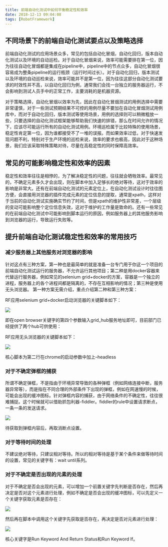 ```yaml
---
title: 前端自动化测试中如何平衡稳定性和效率
date: 2018-12-13 09:04:08
tags: [RobotFramework]
---
```


## 不同场景下的前端自动化测试要点以及策略选择

前端自动化测试的应用场景众多，常见的包括自动化冒烟，自动化回归，版本自动化测试以及环境的自动巡检。对于自动化冒烟来说，效率可能需要排在第一位，因为往往自动化冒烟都是集成在pipeline中，pipeline中的节点众多，自动化冒烟很容易成为整条pipeline的运行瓶颈（运行时间过长）。对于自动化回归，版本测试以及环境的自动巡检来说，效率可能并不是第一位，因为往往这部分自动化测试要求的时效性并不高，以自动化回归为例，通常我们会找一台独立的服务器运行，不会影响到测试人员手中的正常工作，主要消耗的是机器资源。

对于策略选择，自动化冒烟以效率为先，因此在自动化冒烟测试的用例选择中需要非常谨慎，对于一些测试预期结果不可控的用例尽量不要加在自动化冒烟测试用例库中，而对于自动化回归，版本测试等使用场景，用例的选择则可以稍微粗放一些，只要选择的自动化测试框架能够帮助我们快速的排错，那么在时间允许的情况下，应该尽可能运行所有的自动化测试用例。环境巡检属于比较特殊的使用场景，稳定性肯定第一位，因为谁都接受不了一堆的误报。而如果效率过低，对于快速发现问题不利，特别对于生产环境的巡检来说，效率的要求也极高，因此对于这种场景，我们应该采取特殊策略对待，尽量在高稳定性的同时保障高效率。

## 常见的可能影响稳定性和效率的因素

稳定性和效率往往是相悖的，为了解决稳定性的问题，往往就会牺牲效率。最常见的，不确定元素多久才会出现，则在脚本中加入足够长的绝对等待，这对于效率的影响是非常大。还有在前端自动化测试的元素定位上，在自动化测试设计时往往图方便，会直接用浏览器的插件完成元素的定位信息的提取，通常是xpath，这样对于当前的自动化测试实施确实节约了时间，但是xpath的维护性非常差，一个层级的变动可能影响整个定位信息失效，这对于维护的工作量是致命的。还有一些常见的在前端自动化测试中可能影响到脚本运行的原因，例如服务器上的其他服务影响到浏览器的运行，导致运行失败等。

## 提升前端自动化测试稳定性和效率的常用技巧

### 减少服务器上其他服务对浏览器的影响

针对这点有三种方案，第一种也是最简单的就是准备一台专门用于你这一个项目的前端自动化测试运行的服务器，不允许运行其他项目；第二种是用docker容器来代替运行服务器，例如常见的selenium grid+docker的方案，容器是一个独立的进程，服务器上的各个进程间都是隔离的，不存在互相影响的情况；第三种是使用无头浏览器。
第一种方案无需介绍，重点介绍第二种和第三种方案：

RF应用selenium grid+docker启动浏览器的关键脚本如下：

![](/assets/grid.png)

即在open browser关键字的第四个参数输入grid_hub服务地址即可，目前部门已经提供了两个hub可供使用：

RF应用无头浏览器的关键脚本如下：

![](/assets/headless.png)

核心脚本为第二行在chrome的启动参数中加上–headless

### 对于不确定弹框的捕获
所谓不确定弹框，不是指由于环境异常导致的各种弹框（例如网络连接中断，服务器异常等），而是指在不同合理的外部条件下出现的弹框，例如在网速慢的时候，可能会出现的缓冲图标。针对弹框内容的捕获，由于网络条件的不确定性，往往很难捕捉。这个时候就可以借助抓包利器-fiddler。fiddler的rule中设置请求断点，一条一条的发送请求。

![](/assets/fiddler.png)

待获取到弹框内容后，再取消断点设置。

### 对于等待时间的处理

不建议绝对等待，只建议相对等待。所以的相对等待是基于某个条件来做等待时间的设置，常见的关键字有：wait until系列。

### 对于不确定是否出现的元素的处理

对于不确定是否会出现的元素，可以增加一个前置关键字先判断是否存在，然后再决定是否对这个元素进行处理，例如不确定是否会出现的缓冲图标，可以先定义一个关键字获取元素是否存在：

![](/assets/keyword.png)

然后再在脚本中调用这个关键字先获取是否存在，再决定是否对元素进行处理：

![](/assets/loading.png)

核心关键字是Run Keyword And Return Status和Run Keyword If。